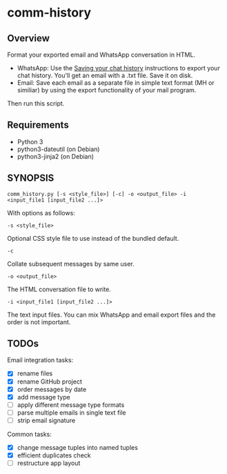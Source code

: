 # comm-history

## Overview

Format your exported email and WhatsApp conversation in HTML.

  * WhatsApp: Use the [Saving your chat history][saving] instructions to export your chat history. You'll get an email with a .txt file. Save it on disk.
  * Email: Save each email as a separate file in simple text format (MH or similiar) by using the export functionality of your mail program.

Then run this script.

[saving]: https://faq.whatsapp.com/en/android/23756533/?category=5245251

## Requirements

  * Python 3
  * python3-dateutil (on Debian)
  * python3-jinja2 (on Debian)

## SYNOPSIS

    comm_history.py [-s <style_file>] [-c] -o <output_file> -i <input_file1 [input_file2 ...]>
    
With options as follows:

    -s <style_file>
  
Optional CSS style file to use instead of the bundled default.

    -c
  
Collate subsequent messages by same user.

    -o <output_file>
  
The HTML conversation file to write.
  
    -i <input_file1 [input_file2 ...]>
  
The text input files. You can mix WhatsApp and email export files and the order is not important.

## TODOs

Email integration tasks:
- [x] rename files
- [x] rename GitHub project
- [x] order messages by date
- [x] add message type
- [ ] apply different message type formats
- [ ] parse multiple emails in single text file
- [ ] strip email signature

Common tasks:
- [x] change message tuples into named tuples
- [x] efficient duplicates check
- [ ] restructure app layout
